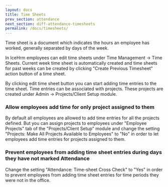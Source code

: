 ```yaml
---
layout: docs
title: Time Sheets
prev_section: attendance
next_section: diff-attendance-timesheets
permalink: /docs/timesheets/
---
```


Time sheet is a document which indicates the hours an employee has worked, generally separated by days of the week.

In IceHrm employees can edit time sheets under Time Management -> Time Sheets. Current week time sheet is automatically
created and time sheets for past weeks can be created by clicking "Create Previous Timesheet" action button of a time sheet.

By clicking edit time sheet button you can start adding time entries to the time sheet. Time entries can be associated with
projects. These projects are created under Admin -> Projects/Client Setup module. 


### Allow employees add time for only project assigned to them

By default all employees are allowed to add time entries for all the projects defined. But you can assign projects to employees under "Employee Projects"
tab of the "Projects/Client Setup" module and change the setting "Projects: Make All Projects Available to Employees"
to "No" in order to let employees add time entries for projects assigned to them.

### Prevent employees from adding time sheet entries during days they have not marked Attendance

Change the setting "Attendance: Time-sheet Cross Check" to "Yes" in order to prevent employees from adding time sheet
entries for time periods they were not in the office.